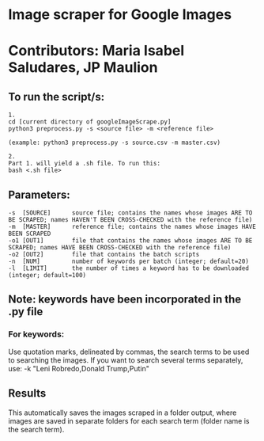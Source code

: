 # Image scraper for Google Images
# Contributors: Maria Isabel Saludares, JP Maulion

## To run the script/s:
```
1. 
cd [current directory of googleImageScrape.py]
python3 preprocess.py -s <source file> -m <reference file>

(example: python3 preprocess.py -s source.csv -m master.csv)

2.
Part 1. will yield a .sh file. To run this:
bash <.sh file>
```

## Parameters:
```
-s  [SOURCE]      source file; contains the names whose images ARE TO BE SCRAPED; names HAVEN'T BEEN CROSS-CHECKED with the reference file)
-m  [MASTER]      reference file; contains the names whose images HAVE BEEN SCRAPED
-o1 [OUT1]        file that contains the names whose images ARE TO BE SCRAPED; names HAVE BEEN CROSS-CHECKED with the reference file)
-o2 [OUT2]        file that contains the batch scripts
-n  [NUM]         number of keywords per batch (integer; default=20)
-l  [LIMIT]       the number of times a keyword has to be downloaded (integer; default=100)
```

## Note: keywords have been incorporated in the .py file

### For keywords:
Use quotation marks, delineated by commas, the search terms to be used to searching the images.  If you want to search several terms separately, use: -k "Leni Robredo,Donald Trump,Putin"


## Results
This automatically saves the images scraped in a folder output, where images are saved in separate folders for each search term (folder name is the search term).
